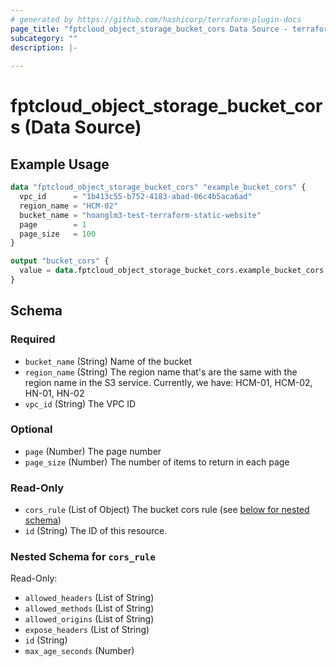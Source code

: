 ```yaml
---
# generated by https://github.com/hashicorp/terraform-plugin-docs
page_title: "fptcloud_object_storage_bucket_cors Data Source - terraform-provider-fptcloud"
subcategory: ""
description: |-
  
---
```


# fptcloud_object_storage_bucket_cors (Data Source)



## Example Usage

```terraform
data "fptcloud_object_storage_bucket_cors" "example_bucket_cors" {
  vpc_id      = "1b413c55-b752-4183-abad-06c4b5aca6ad"
  region_name = "HCM-02"
  bucket_name = "hoanglm3-test-terraform-static-website"
  page        = 1
  page_size   = 100
}

output "bucket_cors" {
  value = data.fptcloud_object_storage_bucket_cors.example_bucket_cors
}
```

<!-- schema generated by tfplugindocs -->
## Schema

### Required

- `bucket_name` (String) Name of the bucket
- `region_name` (String) The region name that's are the same with the region name in the S3 service. Currently, we have: HCM-01, HCM-02, HN-01, HN-02
- `vpc_id` (String) The VPC ID

### Optional

- `page` (Number) The page number
- `page_size` (Number) The number of items to return in each page

### Read-Only

- `cors_rule` (List of Object) The bucket cors rule (see [below for nested schema](#nestedatt--cors_rule))
- `id` (String) The ID of this resource.

<a id="nestedatt--cors_rule"></a>
### Nested Schema for `cors_rule`

Read-Only:

- `allowed_headers` (List of String)
- `allowed_methods` (List of String)
- `allowed_origins` (List of String)
- `expose_headers` (List of String)
- `id` (String)
- `max_age_seconds` (Number)
